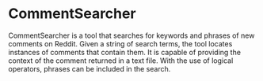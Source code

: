 ﻿# CommentSearcher
CommentSearcher is a tool that searches for keywords and phrases of new comments on Reddit. Given a string of search terms, the tool locates instances of comments that contain them. It is capable of providing the context of the comment returned in a text file. With the use of logical operators, phrases can be included in the search.
